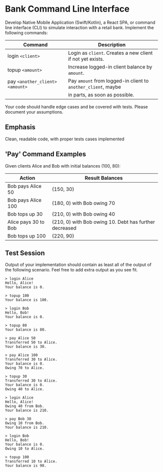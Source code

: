 # Bank Command Line Interface
Develop Native Mobile Application (Swift/Kotlin), a React SPA, or command line interface (CLI) to simulate interaction with a retail bank. Implement the following 
commands:

| Command                           | Description                                                   |
| --------------------------------- | --------------------------------------------------------------|
| login `<client>`                  | Login as `client`. Creates a new client if not yet exists.    |
| topup `<amount>`                  | Increase logged-in client balance by `amount`.                |
| pay `<another_client>` `<amount>` | Pay `amount` from logged-in client to `another_client`, maybe | 
|                                   | in parts, as soon as possible.                                |

Your code should handle edge cases and be covered with tests.
Please document your assumptions.

## Emphasis
Clean, readable code, with proper tests cases implemented

## 'Pay' Command Examples

Given clients Alice and Bob with initial balances (100, 80):

| Action               | Result Balances                                        |
| -------------------- | ------------------------------------------------------ |
| Bob pays Alice 50    | (150, 30)                                              |
| Bob pays Alice 100   | (180, 0) with Bob owing 70                             |
| Bob tops up 30       | (210, 0) with Bob owing 40                             |
| Alice pays 30 to Bob | (210, 0) with Bob owing 10. Debt has further decreased |
| Bob tops up 100      | (220, 90)                                              |

## Test Session

Output of your implementation should contain as least all of the output of the following scenario.
Feel free to add extra output as you see fit.

```text
> login Alice
Hello, Alice!
Your balance is 0.

> topup 100
Your balance is 100.

> login Bob
Hello, Bob!
Your balance is 0.

> topup 80
Your balance is 80.

> pay Alice 50
Transferred 50 to Alice.
Your balance is 30.

> pay Alice 100
Transferred 30 to Alice.
Your balance is 0.
Owing 70 to Alice.

> topup 30
Transferred 30 to Alice.
Your balance is 0.
Owing 40 to Alice.

> login Alice
Hello, Alice!
Owing 40 from Bob.
Your balance is 210.

> pay Bob 30
Owing 10 from Bob.
Your balance is 210.

> login Bob
Hello, Bob!
Your balance is 0.
Owing 10 to Alice.

> topup 100
Transferred 10 to Alice.
Your balance is 90.